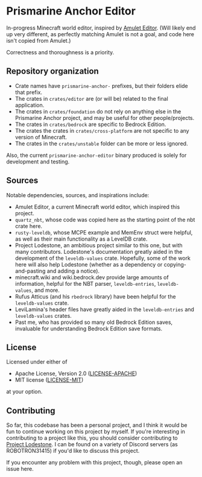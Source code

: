 # Prismarine Anchor Editor
In-progress Minecraft world editor, inspired by [Amulet Editor](https://www.amuletmc.com/).
(Will likely end up very different, as perfectly matching Amulet is not a goal, and code here isn't
copied from Amulet.)

Correctness and thoroughness is a priority.

## Repository organization

* Crate names have `prismarine-anchor-` prefixes, but their folders elide that prefix.
* The crates in `crates/editor` are (or will be) related to the final application.
* The crates in `crates/foundation` do not rely on anything else in the Prismarine Anchor project,
  and may be useful for other people/projects.
* The crates in `crates/bedrock` are specific to Bedrock Edition.
* The crates the crates in `crates/cross-platform` are not specific to any version of Minecraft.
* The crates in the `crates/unstable` folder can be more or less ignored.

Also, the current `prismarine-anchor-editor` binary produced is solely for development
and testing.

## Sources

Notable dependencies, sources, and inspirations include:
* Amulet Editor, a current Minecraft world editor, which inspired this project.
* `quartz_nbt`, whose code was copied here as the starting point of the nbt crate here.
* `rusty-leveldb`, whose MCPE example and MemEnv struct were helpful, as well as their
  main functionality as a LevelDB crate.
* Project Lodestone, an ambitious project similar to this one, but with many contributors.
  Lodestone's documentation greatly aided in the development of the `leveldb-values` crate.
  Hopefully, some of the work here will also help Lodestone (whether as a dependency or
  copying-and-pasting and adding a notice).
* minecraft.wiki and wiki.bedrock.dev provide large amounts of information, helpful for the NBT
  parser, `leveldb-entries`, `leveldb-values`, and more.
* Rufus Atticus (and his `rbedrock` library) have been helpful for the `leveldb-values` crate.
* LeviLamina's header files have greatly aided in the `leveldb-entries` and `leveldb-values` crates.
* Past me, who has provided so many old Bedrock Edition saves, invaluable for understanding
  Bedrock Edition save formats.

## License

Licensed under either of

 * Apache License, Version 2.0 ([LICENSE-APACHE](LICENSE-APACHE))
 * MIT license ([LICENSE-MIT](LICENSE-MIT))

at your option.

## Contributing

So far, this codebase has been a personal project, and I think it would be fun to continue
working on this project by myself. If you're interesting in contributing to a project like this,
you should consider contributing to [Project Lodestone](https://github.com/Team-Lodestone).
I can be found on a variety of Discord servers (as ROBOTRON31415) if you'd like to discuss
this project.

If you encounter any problem with this project, though, please open an issue here.
